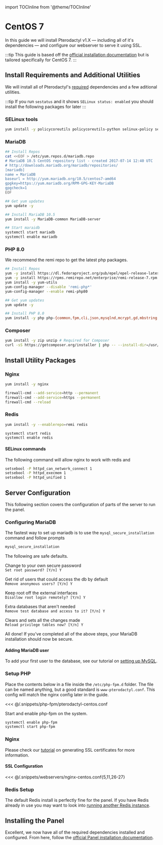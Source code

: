 import TOCInline from '@theme/TOCInline'
# CentOS 7
In this guide we will install Pterodactyl v1.X — including all of it's dependencies — and configure our webserver
to serve it using SSL.

<TOCInline toc={toc} />

:::tip
This guide is based off the [official installation documentation](../../documentation/panel/getting_started.md) but is tailored specifically for CentOS 7.
:::

## Install Requirements and Additional Utilities
We will install all of Pterodactyl's [required](../../documentation/panel/getting_started.md#dependencies) dependencies and a few aditional utilities.


:::tip
If you run `sestatus` and it shows `SELinux status: enabled` you should install the following packages for later
:::

### SELinux tools
```bash
yum install -y policycoreutils policycoreutils-python selinux-policy selinux-policy-targeted libselinux-utils setroubleshoot-server setools setools-console mcstrans
```

### MariaDB
```bash
## Install Repos
cat <<EOF > /etc/yum.repos.d/mariadb.repo
# MariaDB 10.5 CentOS repository list - created 2017-07-14 12:40 UTC
# http://downloads.mariadb.org/mariadb/repositories/
[mariadb]
name = MariaDB
baseurl = http://yum.mariadb.org/10.5/centos7-amd64
gpgkey=https://yum.mariadb.org/RPM-GPG-KEY-MariaDB
gpgcheck=1
EOF

## Get yum updates
yum update -y

## Install MariaDB 10.5
yum install -y MariaDB-common MariaDB-server

## Start maraidb
systemctl start mariadb
systemctl enable mariadb
```

### PHP 8.0
We recommend the remi repo to get the latest php packages.

```bash
## Install Repos
yum -y install https://dl.fedoraproject.org/pub/epel/epel-release-latest-7.noarch.rpm
yum -y install https://rpms.remirepo.net/enterprise/remi-release-7.rpm
yum install -y yum-utils
yum-config-manager --disable 'remi-php*'
yum-config-manager --enable remi-php80

## Get yum updates
yum update -y

## Install PHP 8.0
yum install -y php php-{common,fpm,cli,json,mysqlnd,mcrypt,gd,mbstring,pdo,zip,bcmath,dom,opcache}
```

### Composer
```bash
yum install -y zip unzip # Required for Composer
curl -sS https://getcomposer.org/installer | php -- --install-dir=/usr/local/bin --filename=composer
```

## Install Utility Packages


### Nginx
```bash
yum install -y nginx

firewall-cmd --add-service=http --permanent
firewall-cmd --add-service=https --permanent 
firewall-cmd --reload
```

### Redis
```bash
yum install -y --enablerepo=remi redis

systemctl start redis
systemctl enable redis
```

#### SELinux commands

The following command will allow nginx to work with redis and 
```bash
setsebool -P httpd_can_network_connect 1
setsebool -P httpd_execmem 1
setsebool -P httpd_unified 1
```

## Server Configuration
This following section covers the configuration of parts of the server to run the panel.

### Configuring MariaDB
The fastest way to set up mariadb is to use the `mysql_secure_installation` command and follow prompts

```bash
mysql_secure_installation
```

The following are safe defaults.

Change to your own secure password  
`Set root password? [Y/n] Y`

Get rid of users that could access the db by default  
`Remove anonymous users? [Y/n] Y`

Keep root off the external interfaces  
`Disallow root login remotely? [Y/n] Y`

Extra databases that aren't needed  
`Remove test database and access to it? [Y/n] Y`

Clears and sets all the changes made  
`Reload privilege tables now? [Y/n] Y`

All done! If you've completed all of the above steps, your MariaDB  
installation should now be secure.

#### Adding MariaDB user
To add your first user to the database, see our tutorial on [setting up MySQL](./../../documentation/tutorials/mysql_setup.md).

### Setup PHP
Place the contents below in a file inside the `/etc/php-fpm.d` folder. The file can be named anything, but a good standard is `www-pterodactyl.conf`. This config will match the nginx config later in the guide.

<<< @/.snippets/php-fpm/pterodactyl-centos.conf

Start and enable php-fpm on the system.
```bash
systemctl enable php-fpm
systemctl start php-fpm
```

### Nginx
Please check our [tutorial](./../../documentation/tutorials/creating_ssl_certificates.md) on generating SSL certificates for more information.

#### SSL Configuration
<<< @/.snippets/webservers/nginx-centos.conf{5,11,26-27}

### Redis Setup
The default Redis install is perfectly fine for the panel. If you have Redis already in use you may want to look into
[running another Redis instance](https://community.pivotal.io/s/article/How-to-setup-and-run-multiple-Redis-server-instances-on-a-Linux-host).

## Installing the Panel
Excellent, we now have all of the required dependencies installed and configured. From here, follow the [official Panel installation documentation](../../documentation/panel/getting_started.md#download-files).
